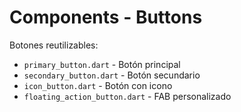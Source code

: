 # Components - Buttons

Botones reutilizables:

- `primary_button.dart` - Botón principal
- `secondary_button.dart` - Botón secundario
- `icon_button.dart` - Botón con icono
- `floating_action_button.dart` - FAB personalizado
